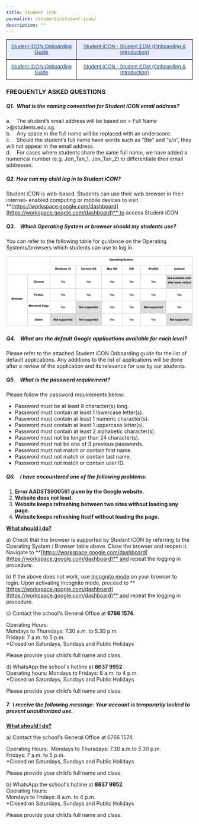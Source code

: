 ```yaml
---
title: Student iCON
permalink: /students/student-icon/
description: ""
---
```

<style type="text/css">
.tg  {border-collapse:collapse;border-spacing:0;margin:0px auto;}
.tg td{border-color:black;border-style:solid;border-width:1px;font-family:Arial, sans-serif;font-size:14px;
  overflow:hidden;padding:10px 5px;word-break:normal;}
.tg th{border-color:black;border-style:solid;border-width:1px;font-family:Arial, sans-serif;font-size:14px;
  font-weight:normal;overflow:hidden;padding:10px 5px;word-break:normal;}
.tg .tg-rwvj{background-color:#e8edff;border-color:#000000;color:#134693;text-align:center;vertical-align:top}
.tg .tg-otfm{background-color:#e8edff;color:#e8edff;text-align:center;vertical-align:top}
</style>
<table class="tg">
<tbody>
  <tr>
    <td class="tg-rwvj"><a href="/files/Student%20iCON%20Onboarding%20Guide.pdf"><span style="text-decoration:none;color:#134693">Student iCON Onboarding Guide</span></a></td>
    <td class="tg-otfm"><a href="/files/Student%20iCON%20Student%20EDM%20Onboarding%20%20Introducing%20Student%20iCON.pdf"><span style="text-decoration:none;color:#134693">Student iCON - Student EDM (Onboarding &amp; Introduction)</span></a></td>
  </tr>
</tbody>
</table>

<style type="text/css">
.tg  {border-collapse:collapse;border-spacing:0;margin:0px auto;}
.tg td{border-color:black;border-style:solid;border-width:1px;font-family:Arial, sans-serif;font-size:14px;
  overflow:hidden;padding:10px 5px;word-break:normal;}
.tg th{border-color:black;border-style:solid;border-width:1px;font-family:Arial, sans-serif;font-size:14px;
  font-weight:normal;overflow:hidden;padding:10px 5px;word-break:normal;}
.tg .tg-9o4b{background-color:#FFF;border-color:#000000;color:#134693;text-align:center;vertical-align:top}
.tg .tg-bf3a{background-color:#FFF;color:#134693;text-align:center;vertical-align:top}
</style>
<table class="tg">
<tbody>
  <tr>
    <td class="tg-9o4b"><a href="/files/Student%20iCON%20Onboarding%20Guide.pdf"><span style="text-decoration:none;color:#134693">Student iCON Onboarding Guide</span></a></td>
    <td class="tg-bf3a"><a href="/files/Student%20iCON%20Student%20EDM%20Onboarding%20%20Introducing%20Student%20iCON.pdf"><span style="text-decoration:none;color:#134693">Student iCON - Student EDM (Onboarding &amp; Introduction)</span></a></td>
  </tr>
</tbody>
</table>

### FREQUENTLY ASKED QUESTIONS


##### Q1.  What is the naming convention for Student iCON email address?

a.    The student’s email address will be based on < Full Name >@students.edu.sg.   
b.    Any space in the full name will be replaced with an underscore.    
c.    Should the student’s full name have words such as “Bte” and “s/o”, they will not appear in the email address.   
d.    For cases where students share the same full name, we have added a numerical number (e.g. Jon\_Tan\_1, Jon\_Tan\_2) to differentiate their email addresses.

##### Q2. How can my child log in to Student iCON?

Student iCON is web-based. Students can use their web browser in their internet- enabled computing or mobile devices to visit  
**[https://workspace.google.com/dashboard](https://workspace.google.com/dashboard)** to access Student iCON
   

##### Q3.    Which Operating System or browser should my students use?

You can refer to the following table for guidance on the Operating Systems/browsers which students can use to log in.

![](/images/operatingsystem.png)

##### Q4.    What are the default Google applications available for each level?

Please refer to the attached Student iCON Onboarding guide for the list of default applications. Any additions to the list of applications will be done after a review of the application and its relevance for use by our students.  
  
  

##### Q5.    What is the password requirement?  

Please follow the password requirements below:  
* Password must be at least 8 character(s) long.  
* Password must contain at least 1 lowercase letter(s).  
* Password must contain at least 1 numeric character(s).  
* Password must contain at least 1 uppercase letter(s).  
* Password must contain at least 2 alphabetic character(s).  
* Password must not be longer than 24 character(s).  
* Password must not be one of 3 previous passwords.  
* Password must not match or contain first name.  
* Password must not match or contain last name.  
* Password must not match or contain user ID.

  

##### Q6.    I have encountered one of the following problems:

1.  **Error AADSTS900561 given by the Google website.**
2.  **Website does not load.**
3.  **Website keeps refreshing between two sites without loading any page.**
4.  **Website keeps refreshing itself without loading the page.**

**<u>What should I do?</u>**

a) Check that the browser is supported by Student iCON by referring to the Operating System / Browser table above. Close the browser and reopen it. Navigate to **[https://workspace.google.com/dashboard](https://workspace.google.com/dashboard)** and repeat the logging in procedure.

  

b) If the above does not work, use <u>Incognito mode</u> on your browser to login. Upon activating Incognito mode, proceed to **[https://workspace.google.com/dashboard](https://workspace.google.com/dashboard)** and repeat the logging in procedure.

c) Contact the school's General Office at **6766 1574**.   

Operating Hours:     
Mondays to Thursdays: 7.30 a.m. to 5.30 p.m.   
Fridays: 7 a.m. to 5 p.m.    
\*Closed on Saturdays, Sundays and Public Holidays 

Please provide your child’s full name and class.  

d) WhatsApp the school's hotline at **8637 9952**.    
Operating hours: Mondays to Fridays: 8 a.m. to 4 p.m.  
\*Closed on Saturdays, Sundays and Public Holidays

Please provide your child’s full name and class.  

##### 7.  I receive the following message: Your account is temporarily locked to prevent unauthorized use. 

**<u>What should I do?</u>**

a) Contact the school's General Office at 6766 1574. 

Operating Hours:  Mondays to Thursdays: 7.30 a.m.to 5.30 p.m.  
Fridays: 7 a.m. to 5 p.m.  
\*Closed on Saturdays, Sundays and Public Holidays 

Please provide your child’s full name and class.  

  
 
b) WhatsApp the school's hotline at **8637 9952**.    
Operating hours:     
Mondays to Fridays: 8 a.m. to 4 p.m.   
\*Closed on Saturdays, Sundays and Public Holidays 

Please provide your child’s full name and class.